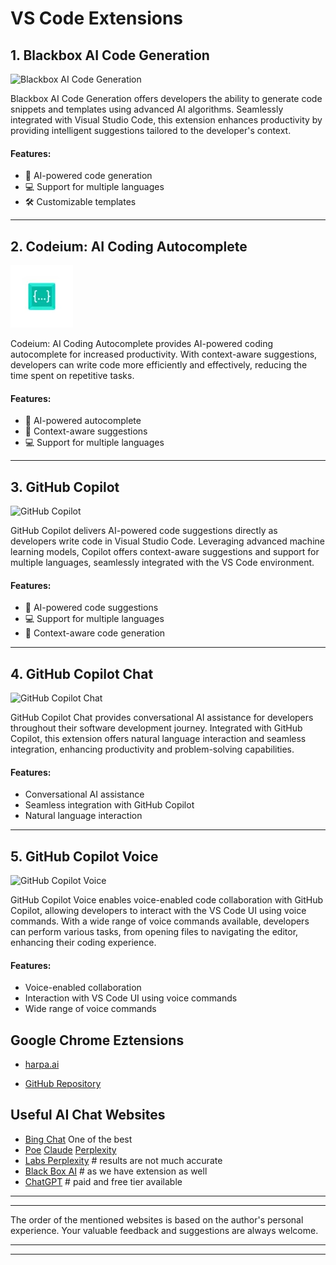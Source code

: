 # VS Code Extensions

## 1. Blackbox AI Code Generation

![Blackbox AI Code Generation](https://img.icons8.com/color/48/000000/ai.png)

Blackbox AI Code Generation offers developers the ability to generate code snippets and templates using advanced AI algorithms. Seamlessly integrated with Visual Studio Code, this extension enhances productivity by providing intelligent suggestions tailored to the developer's context.

#### Features:
- 🤖 AI-powered code generation
- 💻 Support for multiple languages
- 🛠️ Customizable templates

---

## 2. Codeium: AI Coding Autocomplete

![Codeium: AI Coding Autocomplete](./logo-codeium.webp)

Codeium: AI Coding Autocomplete provides AI-powered coding autocomplete for increased productivity. With context-aware suggestions, developers can write code more efficiently and effectively, reducing the time spent on repetitive tasks.

#### Features:
- 🤖 AI-powered autocomplete
- 🧠  Context-aware suggestions
- 💻 Support for multiple languages

---

## 3. GitHub Copilot

![GitHub Copilot](https://img.icons8.com/color/48/000000/github--v1.png)

GitHub Copilot delivers AI-powered code suggestions directly as developers write code in Visual Studio Code. Leveraging advanced machine learning models, Copilot offers context-aware suggestions and support for multiple languages, seamlessly integrated with the VS Code environment.

#### Features:
- 🤖 AI-powered code suggestions
- 💻 Support for multiple languages
- 🧠 Context-aware code generation

---

## 4. GitHub Copilot Chat

![GitHub Copilot Chat](https://img.icons8.com/color/48/000000/chat--v1.png)

GitHub Copilot Chat provides conversational AI assistance for developers throughout their software development journey. Integrated with GitHub Copilot, this extension offers natural language interaction and seamless integration, enhancing productivity and problem-solving capabilities.

#### Features:
- Conversational AI assistance
- Seamless integration with GitHub Copilot
- Natural language interaction

---

## 5. GitHub Copilot Voice

![GitHub Copilot Voice]( https://img.icons8.com/color/48/000000/microphone.png)

GitHub Copilot Voice enables voice-enabled code collaboration with GitHub Copilot, allowing developers to interact with the VS Code UI using voice commands. With a wide range of voice commands available, developers can perform various tasks, from opening files to navigating the editor, enhancing their coding experience.

#### Features:
- Voice-enabled collaboration
- Interaction with VS Code UI using voice commands
- Wide range of voice commands


## Google Chrome Eztensions
- [harpa.ai](https://harpa.ai/)

- [GitHub Repository](https://github.com/blackbox/ai-code-generation)

## Useful AI Chat Websites

- [Bing Chat](https://www.bing.com/chat) One of the best
- [Poe](https://poe.com/) 
 [Claude](https://claude.ai/)
 [Perplexity](https://www.perplexity.ai/)
- [Labs Perplexity](https://labs.perplexity.ai/) # results are not much accurate
- [Black Box AI](https://www.blackbox.ai/) # as we have extension as well
- [ChatGPT](https://chat.openai.com/)  # paid and free  tier available
 
<hr><hr> The order of the mentioned websites is based on the author's personal experience. Your valuable feedback and suggestions are always welcome.<hr><hr>